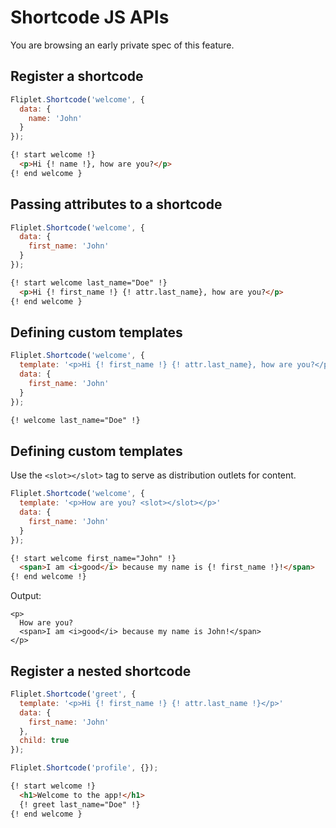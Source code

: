 # Shortcode JS APIs

<p class="warning">You are browsing an early private spec of this feature.</p>

## Register a shortcode

```js
Fliplet.Shortcode('welcome', {
  data: {
    name: 'John'
  }
});
```

```html
{! start welcome !}
  <p>Hi {! name !}, how are you?</p>
{! end welcome }
```

## Passing attributes to a shortcode

```js
Fliplet.Shortcode('welcome', {
  data: {
    first_name: 'John'
  }
});
```

```html
{! start welcome last_name="Doe" !}
  <p>Hi {! first_name !} {! attr.last_name}, how are you?</p>
{! end welcome }
```

## Defining custom templates

```js
Fliplet.Shortcode('welcome', {
  template: '<p>Hi {! first_name !} {! attr.last_name}, how are you?</p>'
  data: {
    first_name: 'John'
  }
});
```

```html
{! welcome last_name="Doe" !}
```

## Defining custom templates

Use the `<slot></slot>` tag to serve as distribution outlets for content.

```js
Fliplet.Shortcode('welcome', {
  template: '<p>How are you? <slot></slot></p>'
  data: {
    first_name: 'John'
  }
});
```

```html
{! start welcome first_name="John" !}
  <span>I am <i>good</i> because my name is {! first_name !}!</span>
{! end welcome !}
```

Output:

```
<p>
  How are you?
  <span>I am <i>good</i> because my name is John!</span>
</p>
```

## Register a nested shortcode

```js
Fliplet.Shortcode('greet', {
  template: '<p>Hi {! first_name !} {! attr.last_name !}</p>'
  data: {
    first_name: 'John'
  },
  child: true
});

Fliplet.Shortcode('profile', {});
```

```html
{! start welcome !}
  <h1>Welcome to the app!</h1>
  {! greet last_name="Doe" !}
{! end welcome }
```